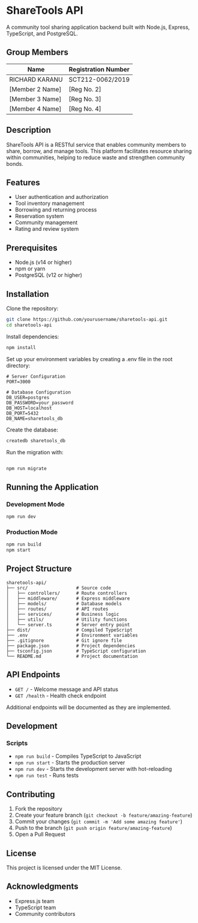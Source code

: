 # ShareTools API

A community tool sharing application backend built with Node.js, Express, TypeScript, and PostgreSQL.

## Group Members

| Name            | Registration Number |
| --------------- | ------------------- |
| RICHARD KARANU  | SCT212-0062/2019    |
| [Member 2 Name] | [Reg No. 2]         |
| [Member 3 Name] | [Reg No. 3]         |
| [Member 4 Name] | [Reg No. 4]         |

## Description

ShareTools API is a RESTful service that enables community members to share, borrow, and manage tools. This platform facilitates resource sharing within communities, helping to reduce waste and strengthen community bonds.

## Features

- User authentication and authorization
- Tool inventory management
- Borrowing and returning process
- Reservation system
- Community management
- Rating and review system

## Prerequisites

- Node.js (v14 or higher)
- npm or yarn
- PostgreSQL (v12 or higher)

## Installation

Clone the repository:

```bash
git clone https://github.com/yourusername/sharetools-api.git
cd sharetools-api
```

Install dependencies:

```bash
npm install
```

Set up your environment variables by creating a .env file in the root directory:

```
# Server Configuration
PORT=3000

# Database Configuration
DB_USER=postgres
DB_PASSWORD=your_password
DB_HOST=localhost
DB_PORT=5432
DB_NAME=sharetools_db
```

Create the database:

```bash
createdb sharetools_db
```

Run the migration with:

```bash

npm run migrate

```

## Running the Application

### Development Mode

```bash
npm run dev
```

### Production Mode

```bash
npm run build
npm start
```

## Project Structure

```
sharetools-api/
├── src/                  # Source code
│   ├── controllers/      # Route controllers
│   ├── middleware/       # Express middleware
│   ├── models/           # Database models
│   ├── routes/           # API routes
│   ├── services/         # Business logic
│   ├── utils/            # Utility functions
│   └── server.ts         # Server entry point
├── dist/                 # Compiled TypeScript
├── .env                  # Environment variables
├── .gitignore            # Git ignore file
├── package.json          # Project dependencies
├── tsconfig.json         # TypeScript configuration
└── README.md             # Project documentation
```

## API Endpoints

- `GET /` - Welcome message and API status
- `GET /health` - Health check endpoint

Additional endpoints will be documented as they are implemented.

## Development

### Scripts

- `npm run build` - Compiles TypeScript to JavaScript
- `npm run start` - Starts the production server
- `npm run dev` - Starts the development server with hot-reloading
- `npm run test` - Runs tests

## Contributing

1. Fork the repository
2. Create your feature branch (`git checkout -b feature/amazing-feature`)
3. Commit your changes (`git commit -m 'Add some amazing feature'`)
4. Push to the branch (`git push origin feature/amazing-feature`)
5. Open a Pull Request

## License

This project is licensed under the MIT License.

## Acknowledgments

- Express.js team
- TypeScript team
- Community contributors
